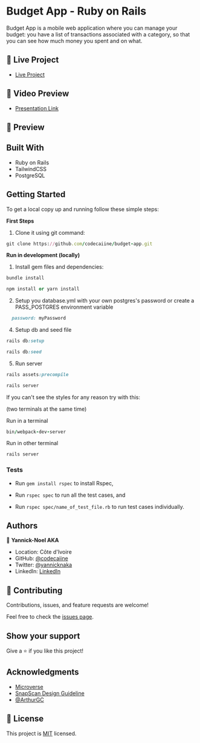 # Budget App - Ruby on Rails

Budget App is a mobile web application where you can manage your budget: you have a list of transactions associated with a category, so that you can see how much money you spent and on what.

## :red_circle: Live Project
- [Live Project]()

## :red_circle: Video Preview

- [Presentation Link]()
## :hammer: Preview

## Built With

- Ruby on Rails
- TailwindCSS
- PostgreSQL

## Getting Started
To get a local copy up and running follow these simple steps:

**First Steps**

1. Clone it using git command:
```ruby
git clone https://github.com/codecaiine/budget-app.git
```

**Run in development (locally)**

1. Install gem files and dependencies:
```ruby
bundle install
```
```ruby
npm install or yarn install
```
2. Setup you database.yml with your own postgres's password or create a PASS_POSTGRES environment variable 
```ruby
  password: myPassword
```
4. Setup db and seed file
```ruby
rails db:setup
```
```ruby
rails db:seed
```
5. Run server
```ruby
rails assets:precompile
```
```ruby
rails server
```

If you can't see the styles for any reason try with this:

(two terminals at the same time)

Run in a terminal
```ruby
bin/webpack-dev-server
```
Run in other terminal
```ruby
rails server
```

### Tests

- Run ```gem install rspec``` to install Rspec,

- Run ```rspec spec``` to run all the test cases, and

- Run ```rspec spec/name_of_test_file.rb``` to run test cases individually.

## Authors

👤 **Yannick-Noel AKA**

- Location: Côte d'Ivoire
- GitHub: [@codecaiine](https://github.com/codecaiine)
- Twitter: [@yannicknaka](https://twitter.com/yannicknaka)
- LinkedIn: [LinkedIn](https://www.linkedin.com/in/yannick-no%C3%ABl-aka/)
## 🤝 Contributing

Contributions, issues, and feature requests are welcome!

Feel free to check the [issues page](https://github.com/codecaiine/budget-app/issues).

## Show your support

Give a ⭐️ if you like this project!

## Acknowledgments

- [Microverse](https://www.microverse.org/)
- [SnapScan Design Guideline](https://www.behance.net/gallery/19759151/Snapscan-iOs-design-and-branding?tracking_source=)
- [@ArthurGC](https://github.com/ArthurGC)
  
## 📝 License

This project is [MIT](LICENSE) licensed.


